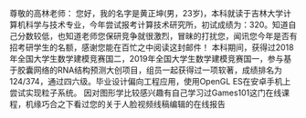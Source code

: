 
尊敬的高林老师：
	您好，我的名字是黄正坤(男，23岁)，本科就读于吉林大学计算机科学与技术专业，今年尝试报考计算技术研究所，初试成绩为：320。知道自己分数较低，也知道老师您保研竞争就很激烈，冒昧的打扰您，闻讯您今年是否有招考研学生的名额，感谢您能在百忙之中阅读这封邮件！
	本科期间，获得过2018年全国大学生数学建模竞赛国二，2019年全国大学生数学建模竞赛国一，参与基于胶囊网络的RNA结构预测大创项目，组员一起获得过一项软著，成绩排名为124/374，通过四六级。毕业设计偏向工程应用，使用OpenGL ES在安卓手机上尝试实现粒子系统。
	因对图形学比较感兴趣有自己学习过Games101这门在线课程，机缘巧合之下看过您的关于人脸视频线稿编辑的在线报告